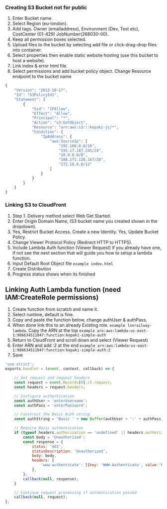 ### Creating S3 Bucket not for public

1. Enter Bucket name.
2. Select Region (eu-london).
3. Add tags. Owner (emailaddress), Environment (Dev, Test etc), CostCenter (01-429) JobNumber(268030-00).
4. Keep all permission boxes selected.
5. Upload files to the bucket by selecting add file or click-drag-drop files into container.
6. Select properties then enable static website hosting (use this bucket to host a website). 
7. Link index & error html file.
8. Select permissions and add bucket policy object. Change Resource endpoint <kopaki-jc> to the bucket name

```javascript 
{
    "Version": "2012-10-17",
    "Id": "S3PolicyId1",
    "Statement": [
        {
            "Sid": "IPAllow",
            "Effect": "Allow",
            "Principal": "*",
            "Action": "s3:GetObject",
            "Resource": "arn:aws:s3:::kopaki-jc/*",
            "Condition": {
                "IpAddress": {
                    "aws:SourceIp": [
                        "192.168.0.0/16",
                        "193.17.187.245/24",
                        "10.0.0.0/8",
                        "108.171.128.167/28",
                        "172.16.0.0/12"
                    ]
                }
            }
        }
    ]
}
```

### Linking S3 to CloudFront

1. Step 1. Delivery method select Web Get Started.
2. Enter Origin Domain Name, (S3 bucket name you created shown in the dropdown).
3. Yes, Restrict Bucket Access. Create a new Identity. Yes, Update Bucket Policy.
4. Change Viewer Protocol Policy (Redirect HTTP to HTTPS).
5. Include Lambda Auth function (Viewer Request) if you already have one, if not see the next section that will guide you how to setup a lambda function.
5. Input Default Root Object file `example index.html`
6. Create Distribution
7. Progress status shows when its finished


## Linking Auth Lambda function (need IAM:CreateRole permissions)

1. Create function from scratch and name it.
2. Select runtime, default is fine.
3. Copy and paste the function below, change authUser & authPass.
4. When done link this to an already Existing role. `example lnerailway-lambda`. Copy the ARN at the top `example arn:aws:lambda:us-east-1:986634511047:function:kopaki-simple-auth`
5. Return to CloudFront and scroll down and select (Viewer Request)
6. Enter ARN and add :2 at the end `example arn:aws:lambda:us-east-1:986634511047:function:kopaki-simple-auth:2`
7. Save

```javascript
'use strict';
exports.handler = (event, context, callback) => {

    // Get request and request headers
    const request = event.Records[0].cf.request;
    const headers = request.headers;

    // Configure authentication
    const authUser = 'enterUsername';
    const authPass = 'enterPassword';

    // Construct the Basic Auth string
    const authString = 'Basic ' + new Buffer(authUser + ':' + authPass).toString('base64');

    // Require Basic authentication
    if (typeof headers.authorization == 'undefined' || headers.authorization[0].value != authString) {
        const body = 'Unauthorized';
        const response = {
            status: '401',
            statusDescription: 'Unauthorized',
            body: body,
            headers: {
                'www-authenticate': [{key: 'WWW-Authenticate', value:'Basic'}]
            },
        };
        callback(null, response);
    }

    // Continue request processing if authentication passed
    callback(null, request);
};
```